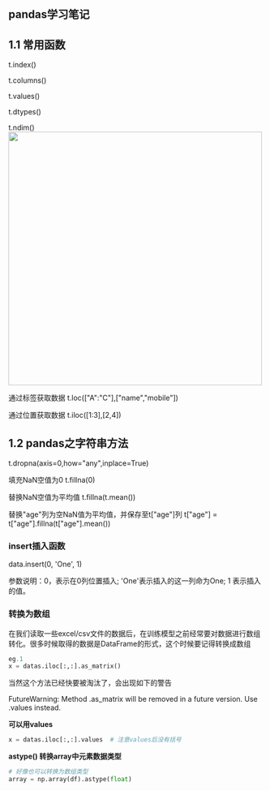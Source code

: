 pandas学习笔记
---

## 1.1 常用函数
t.index()

t.columns()

t.values()

t.dtypes()

t.ndim()
<img src="https://github.com/MemorialCheng/EverybodyEveryday/blob/master/数据科学/images/pandas01.png" width = "500">

通过标签获取数据
t.loc(["A":"C"],["name","mobile"])

通过位置获取数据
t.iloc([1:3],[2,4])

## 1.2 pandas之字符串方法

t.dropna(axis=0,how="any",inplace=True)

填充NaN空值为0
t.fillna(0)

替换NaN空值为平均值
t.fillna(t.mean())

替换"age"列为空NaN值为平均值，并保存至t["age"]列
t["age"] = t["age"].fillna(t["age"].mean())


### insert插入函数

data.insert(0, 'One', 1)

参数说明：0，表示在0列位置插入; 'One'表示插入的这一列命为One; 1 表示插入的值。

### 转换为数组
在我们读取一些excel/csv文件的数据后，在训练模型之前经常要对数据进行数组转化。很多时候取得的数据是DataFrame的形式，这个时候要记得转换成数组
```py
eg.1
x = datas.iloc[:,:].as_matrix()
```
当然这个方法已经快要被淘汰了，会出现如下的警告

FutureWarning: Method .as_matrix will be removed in a future version. Use .values instead.

__可以用values__
```py
x = datas.iloc[:,:].values  # 注意values后没有括号
```
__astype() 转换array中元素数据类型__
```py
# 好像也可以转换为数组类型
array = np.array(df).astype(float)
```
